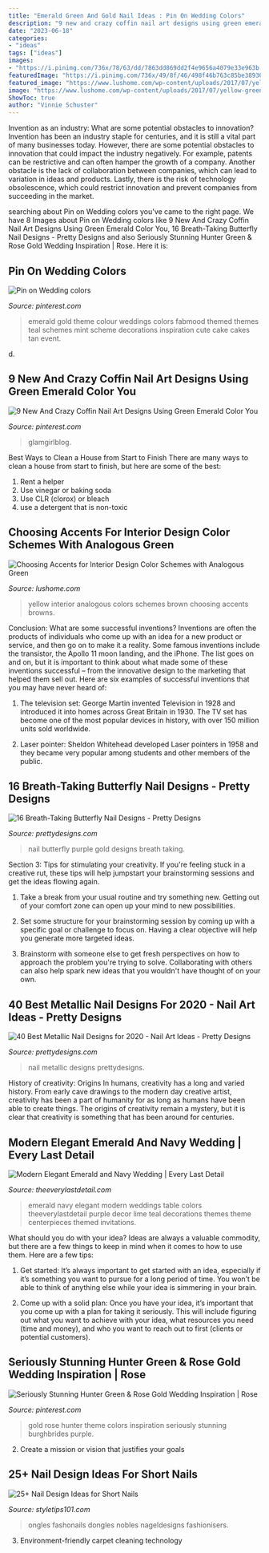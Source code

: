 ```yaml
---
title: "Emerald Green And Gold Nail Ideas : Pin On Wedding Colors"
description: "9 new and crazy coffin nail art designs using green emerald color you"
date: "2023-06-18"
categories:
- "ideas"
tags: ["ideas"]
images:
- "https://i.pinimg.com/736x/78/63/dd/7863dd869dd2f4e9656a4079e33e963b.jpg"
featuredImage: "https://i.pinimg.com/736x/49/8f/46/498f46b763c85be3893015b33eb9e047.jpg"
featured_image: "https://www.lushome.com/wp-content/uploads/2017/07/yellow-green-colors-interior-design-3.jpg"
image: "https://www.lushome.com/wp-content/uploads/2017/07/yellow-green-colors-interior-design-3.jpg"
ShowToc: true
author: "Vinnie Schuster"
---
```



Invention as an industry: What are some potential obstacles to innovation?
Invention has been an industry staple for centuries, and it is still a vital part of many businesses today. However, there are some potential obstacles to innovation that could impact the industry negatively. For example, patents can be restrictive and can often hamper the growth of a company. Another obstacle is the lack of collaboration between companies, which can lead to variation in ideas and products. Lastly, there is the risk of technology obsolescence, which could restrict innovation and prevent companies from succeeding in the market.

	

		
searching about Pin on Wedding colors you've came to the right page. We have 8 Images about Pin on Wedding colors like 9 New And Crazy Coffin Nail Art Designs Using Green Emerald Color You, 16 Breath-Taking Butterfly Nail Designs - Pretty Designs and also Seriously Stunning Hunter Green &amp; Rose Gold Wedding Inspiration | Rose. Here it is:
		
    
## Pin On Wedding Colors

<img loading=lazy src="https://i.pinimg.com/736x/46/93/dd/4693dda9e352ee120e80349852dd05dd--vintage-wedding-theme-vintage-weddings.jpg" onerror="this.onerror=null;this.src='https://tse4.mm.bing.net/th?id=OIP.H2YLnaYR-y3Wp_zGX2CpDAHaMx&amp;pid=15.1';" alt="Pin on Wedding colors">

_Source: pinterest.com_

>emerald gold theme colour weddings colors fabmood themed themes teal schemes mint scheme decorations inspiration cute cake cakes tan event. 

	

d.

    
## 9 New And Crazy Coffin Nail Art Designs Using Green Emerald Color You

<img loading=lazy src="https://i.pinimg.com/736x/78/63/dd/7863dd869dd2f4e9656a4079e33e963b.jpg" onerror="this.onerror=null;this.src='https://tse1.mm.bing.net/th?id=OIP.380QWkNtMGuqmKGzu-iV_AHaMW&amp;pid=15.1';" alt="9 New And Crazy Coffin Nail Art Designs Using Green Emerald Color You">

_Source: pinterest.com_

>glamgirlblog. 

	

Best Ways to Clean a House from Start to Finish
There are many ways to clean a house from start to finish, but here are some of the best: 
1. Rent a helper 
2. Use vinegar or baking soda 
3. Use CLR (clorox) or bleach 
4. use a detergent that is non-toxic 

    
## Choosing Accents For Interior Design Color Schemes With Analogous Green

<img loading=lazy src="https://www.lushome.com/wp-content/uploads/2017/07/yellow-green-colors-interior-design-3.jpg" onerror="this.onerror=null;this.src='https://tse1.mm.bing.net/th?id=OIP.mNDkMhbgZuEYOLc8aVYUSwHaJ3&amp;pid=15.1';" alt="Choosing Accents for Interior Design Color Schemes with Analogous Green">

_Source: lushome.com_

>yellow interior analogous colors schemes brown choosing accents browns. 

	

Conclusion: What are some successful inventions?
Inventions are often the products of individuals who come up with an idea for a new product or service, and then go on to make it a reality. Some famous inventions include the transistor, the Apollo 11 moon landing, and the iPhone. The list goes on and on, but it is important to think about what made some of these inventions successful – from the innovative design to the marketing that helped them sell out. Here are six examples of successful inventions that you may have never heard of:
1. The television set: George Martin invented Television in 1928 and introduced it into homes across Great Britain in 1930. The TV set has become one of the most popular devices in history, with over 150 million units sold worldwide.

2. Laser pointer: Sheldon Whitehead developed Laser pointers in 1958 and they became very popular among students and other members of the public.

    
## 16 Breath-Taking Butterfly Nail Designs - Pretty Designs

<img loading=lazy src="http://www.prettydesigns.com/wp-content/uploads/2014/08/Gold-and-Purple-Butterfly-Nail-Design.jpg" onerror="this.onerror=null;this.src='https://tse4.mm.bing.net/th?id=OIP.Z4qFQ7Vl_xCnPfjGEjTJcAHaK4&amp;pid=15.1';" alt="16 Breath-Taking Butterfly Nail Designs - Pretty Designs">

_Source: prettydesigns.com_

>nail butterfly purple gold designs breath taking. 

	

Section 3: Tips for stimulating your creativity.
If you're feeling stuck in a creative rut, these tips will help jumpstart your brainstorming sessions and get the ideas flowing again.
1. Take a break from your usual routine and try something new. Getting out of your comfort zone can open up your mind to new possibilities.

2. Set some structure for your brainstorming session by coming up with a specific goal or challenge to focus on. Having a clear objective will help you generate more targeted ideas.

3. Brainstorm with someone else to get fresh perspectives on how to approach the problem you're trying to solve. Collaborating with others can also help spark new ideas that you wouldn't have thought of on your own.

    
## 40 Best Metallic Nail Designs For 2020 - Nail Art Ideas - Pretty Designs

<img loading=lazy src="http://www.prettydesigns.com/wp-content/uploads/2017/12/40-best-metallic-nail-designs-for-2018-nail-art-ideas-3.jpg" onerror="this.onerror=null;this.src='https://tse2.mm.bing.net/th?id=OIP.x6-4ciCfZ0_BJnDA7D6UvAHaHa&amp;pid=15.1';" alt="40 Best Metallic Nail Designs for 2020 - Nail Art Ideas - Pretty Designs">

_Source: prettydesigns.com_

>nail metallic designs prettydesigns. 

	

History of creativity: Origins
In humans, creativity has a long and varied history. From early cave drawings to the modern day creative artist, creativity has been a part of humanity for as long as humans have been able to create things. The origins of creativity remain a mystery, but it is clear that creativity is something that has been around for centuries.

    
## Modern Elegant Emerald And Navy Wedding | Every Last Detail

<img loading=lazy src="https://s3-us-east-2.amazonaws.com/eldmedia/wp-content/uploads/2013/11/Modern-Elegant-Green-and-Navy-Wedding_0023.jpg" onerror="this.onerror=null;this.src='https://tse2.mm.bing.net/th?id=OIP.Px7nUEQctWUdhsRqJfRYywHaLH&amp;pid=15.1';" alt="Modern Elegant Emerald and Navy Wedding | Every Last Detail">

_Source: theeverylastdetail.com_

>emerald navy elegant modern weddings table colors theeverylastdetail purple decor lime teal decorations themes theme centerpieces themed invitations. 

	

What should you do with your idea?
Ideas are always a valuable commodity, but there are a few things to keep in mind when it comes to how to use them. Here are a few tips: 
1. Get started: It’s always important to get started with an idea, especially if it’s something you want to pursue for a long period of time. You won’t be able to think of anything else while your idea is simmering in your brain.

2. Come up with a solid plan: Once you have your idea, it’s important that you come up with a plan for taking it seriously. This will include figuring out what you want to achieve with your idea, what resources you need (time and money), and who you want to reach out to first (clients or potential customers). 


    
## Seriously Stunning Hunter Green &amp; Rose Gold Wedding Inspiration | Rose

<img loading=lazy src="https://i.pinimg.com/736x/49/8f/46/498f46b763c85be3893015b33eb9e047.jpg" onerror="this.onerror=null;this.src='https://tse3.mm.bing.net/th?id=OIP.RB2OZ0eJIFKiQ5JUrT3ZUwHaLI&amp;pid=15.1';" alt="Seriously Stunning Hunter Green &amp; Rose Gold Wedding Inspiration | Rose">

_Source: pinterest.com_

>gold rose hunter theme colors inspiration seriously stunning burghbrides purple. 

	

2. Create a mission or vision that justifies your goals

    
## 25+ Nail Design Ideas For Short Nails

<img loading=lazy src="https://styletips101.com/wp-content/uploads/2017/01/3d-white-design.jpg" onerror="this.onerror=null;this.src='https://tse4.mm.bing.net/th?id=OIP.EGx9Vax0B0gVu8mhU1HMZwHaGt&amp;pid=15.1';" alt="25+ Nail Design Ideas for Short Nails">

_Source: styletips101.com_

>ongles fashonails dongles nobles nageldesigns fashionisers. 

	

3. Environment-friendly carpet cleaning technology 

